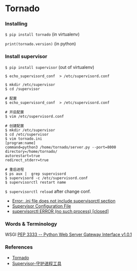 # Tornado

### Installing

`$ pip install tornado` (in virtualenv)

`print(tornado.version)` (in python)

### Install supervisor

`$ pip install supervisor` (out of virtualenv)

`$ echo_supervisord_conf  > /etc/supervisord.conf`


```shell
$ mkdir /etc/supervisor
$ cd /supervisor
```

```shell
# 配置
$ echo_supervisord_conf  > /etc/supervisord.conf

# 开启配置
$ vim /etc/supervisord.conf

# 创建配置
$ mkdir /etc/supervisor
$ cd /etc/supervisor
$ vim tornado.ini
[program:name]
command=python3 /home/tornado/server.py --port=8000
directory=/home/tornado/
autorestart=true
redirect_stderr=true

# 重启进程
$ ps aux |  grep supervisord
$ supervisord -c /etc/supervisord.conf
$ supervisorctl restart name
```

`$ supervisorctl reload` after change conf.

- [Error: .ini file does not include supervisorctl section](https://askubuntu.com/a/932612/707430)
- [Supervisor Configuration File](http://supervisord.org/configuration.html)
- [supervisorctl ERROR (no such process) [closed]](https://stackoverflow.com/a/38477262/6279975)

### Words & Terminology

WSGI [PEP 3333 -- Python Web Server Gateway Interface v1.0.1](https://www.python.org/dev/peps/pep-3333/)

### References

- [Tornado](https://www.jianshu.com/p/3a928ade93dc)
- [Supervisor-守护进程工具](https://www.jianshu.com/p/39b476e808d8)